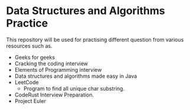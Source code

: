 # Data Structures and Algorithms Practice

This repository will be used for practising different question from various resources such as.

* Geeks for geeks
* Cracking the coding interview
* Elements of Programming interview
* Data structures and algorithms made easy in Java
* LeetCode
    * Program to find all unique char substring.
* CodeRust Interview Preparation.
* Project Euler